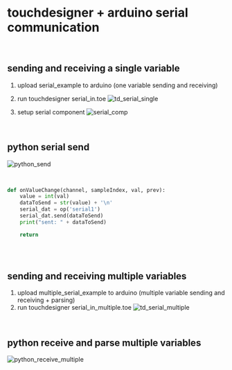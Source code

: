 # touchdesigner + arduino serial communication

<br>

## sending and receiving a single variable

1. upload serial_example to arduino (one variable sending and receiving)

2. run touchdesigner serial_in.toe
![td_serial_single](https://github.com/user-attachments/assets/bbc28597-f5de-45c8-b57e-e1e3c5e53c2d)

3. setup serial component
![serial_comp](https://github.com/user-attachments/assets/5701096b-119c-4ba0-a8cf-14f4a1d2f18f)

<br>

## python serial send
![python_send](https://github.com/user-attachments/assets/a1cfd14c-ae2e-4f34-a86b-817d58d94701)

<br>

```python
def onValueChange(channel, sampleIndex, val, prev):
	value = int(val)
	dataToSend = str(value) + '\n'
	serial_dat = op('serial1')
	serial_dat.send(dataToSend)
	print("sent: " + dataToSend)

	return
	
```

<br>

## sending and receiving multiple variables

1. upload multiple_serial_example to arduino (multiple variable sending and receiving + parsing)
2. run touchdesigner serial_in_multiple.toe
![td_serial_multiple](https://github.com/user-attachments/assets/4f45ac69-8fe5-444d-99da-ec3f380b8fd1)

<br>

## python receive and parse multiple variables
![python_receive_multiple](https://github.com/user-attachments/assets/bffa92ca-b451-4c29-8840-6b55507b0cc4)

